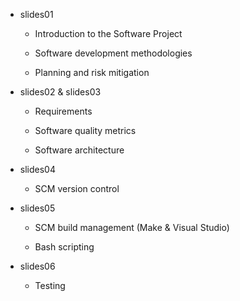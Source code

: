 

* slides01

    * Introduction to the Software Project

    * Software development methodologies

    * Planning and risk mitigation

* slides02 & slides03

    * Requirements

    * Software quality metrics

    * Software architecture

* slides04

    * SCM version control

* slides05

    * SCM build management (Make & Visual Studio)

    * Bash scripting

* slides06

    * Testing

